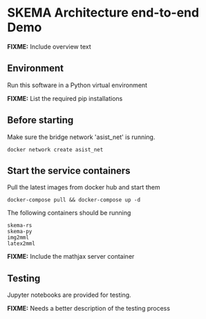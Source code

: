 # SKEMA Architecture end-to-end Demo

<p><b>FIXME:</b> Include overview text </p>

## Environment
Run this software in a Python virtual environment

<p><b>FIXME:</b>  List the required pip installations </p>

## Before starting

Make sure the bridge network 'asist_net' is running.
```
docker network create asist_net
```

## Start the service containers 

Pull the latest images from docker hub and start them
```
docker-compose pull && docker-compose up -d
```

The following containers should be running
<l>
```
skema-rs
skema-py
img2mml
latex2mml
```
</l>
<p><b>FIXME:</b> Include the mathjax server container</p>

## Testing

Jupyter notebooks are provided for testing. 

<p><b>FIXME:</b> Needs a better description of the testing process</p>
